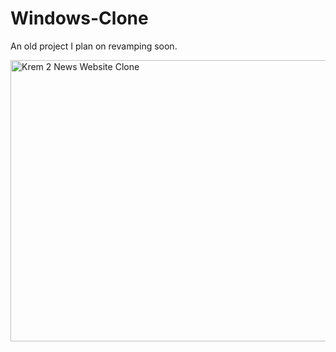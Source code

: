 # Windows-Clone
An old project I plan on revamping soon.

<img src="https://drive.google.com/uc?id=18NSDb6vavAAqlMOTI7-w5tpX7Y9W6Vrm" alt="Krem 2 News Website Clone" width="1100" height="450" />
